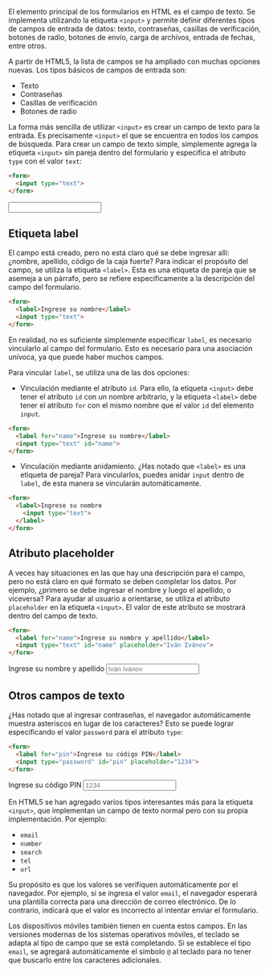 El elemento principal de los formularios en HTML es el campo de texto. Se implementa utilizando la etiqueta `<input>` y permite definir diferentes tipos de campos de entrada de datos: texto, contraseñas, casillas de verificación, botones de radio, botones de envío, carga de archivos, entrada de fechas, entre otros.

A partir de HTML5, la lista de campos se ha ampliado con muchas opciones nuevas. Los tipos básicos de campos de entrada son:

* Texto
* Contraseñas
* Casillas de verificación
* Botones de radio

La forma más sencilla de utilizar `<input>` es crear un campo de texto para la entrada. Es precisamente `<input>` el que se encuentra en todos los campos de búsqueda. Para crear un campo de texto simple, simplemente agrega la etiqueta `<input>` sin pareja dentro del formulario y especifica el atributo `type` con el valor `text`:

```html
<form>
  <input type="text">
</form>
```

<div class="hexlet-basics-example my-3">
  <form>
    <input type="text">
  </form>
</div>

## Etiqueta label

El campo está creado, pero no está claro qué se debe ingresar allí: ¿nombre, apellido, código de la caja fuerte? Para indicar el propósito del campo, se utiliza la etiqueta `<label>`. Esta es una etiqueta de pareja que se asemeja a un párrafo, pero se refiere específicamente a la descripción del campo del formulario.

```html
<form>
  <label>Ingrese su nombre</label>
  <input type="text">
</form>
```

En realidad, no es suficiente simplemente especificar `label`, es necesario vincularlo al campo del formulario. Esto es necesario para una asociación unívoca, ya que puede haber muchos campos.

Para vincular `label`, se utiliza una de las dos opciones:

* Vinculación mediante el atributo `id`. Para ello, la etiqueta `<input>` debe tener el atributo `id` con un nombre arbitrario, y la etiqueta `<label>` debe tener el atributo `for` con el mismo nombre que el valor `id` del elemento `input`.

```html
<form>
  <label for="name">Ingrese su nombre</label>
  <input type="text" id="name">
</form>
```

* Vinculación mediante anidamiento. ¿Has notado que `<label>` es una etiqueta de pareja? Para vincularlos, puedes anidar `input` dentro de `label`, de esta manera se vincularán automáticamente.

```html
<form>
  <label>Ingrese su nombre
    <input type="text">
  </label>
</form>
```

## Atributo placeholder

A veces hay situaciones en las que hay una descripción para el campo, pero no está claro en qué formato se deben completar los datos. Por ejemplo, ¿primero se debe ingresar el nombre y luego el apellido, o viceversa? Para ayudar al usuario a orientarse, se utiliza el atributo `placeholder` en la etiqueta `<input>`. El valor de este atributo se mostrará dentro del campo de texto.

```html
<form>
  <label for="name">Ingrese su nombre y apellido</label>
  <input type="text" id="name" placeholder="Iván Ivánov">
</form>
```

<div class="hexlet-basics-example my-3">
  <form>
    <label for="name">Ingrese su nombre y apellido</label>
    <input type="text" id="name" placeholder="Iván Ivánov">
  </form>
</div>

## Otros campos de texto

¿Has notado que al ingresar contraseñas, el navegador automáticamente muestra asteriscos en lugar de los caracteres? Esto se puede lograr especificando el valor `password` para el atributo `type`:

```html
<form>
  <label for="pin">Ingrese su código PIN</label>
  <input type="password" id="pin" placeholder="1234">
</form>
```

<div class="hexlet-basics-example my-3">
  <form>
    <label for="pin">Ingrese su código PIN</label>
    <input type="password" id="pin" placeholder="1234">
  </form>
</div>

En HTML5 se han agregado varios tipos interesantes más para la etiqueta `<input>`, que implementan un campo de texto normal pero con su propia implementación. Por ejemplo:

* `email`
* `number`
* `search`
* `tel`
* `url`

Su propósito es que los valores se verifiquen automáticamente por el navegador. Por ejemplo, si se ingresa el valor `email`, el navegador esperará una plantilla correcta para una dirección de correo electrónico. De lo contrario, indicará que el valor es incorrecto al intentar enviar el formulario.

Los dispositivos móviles también tienen en cuenta estos campos. En las versiones modernas de los sistemas operativos móviles, el teclado se adapta al tipo de campo que se está completando. Si se establece el tipo `email`, se agregará automáticamente el símbolo `@` al teclado para no tener que buscarlo entre los caracteres adicionales.
